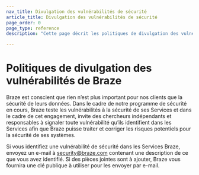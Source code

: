 ```yaml
---
nav_title: Divulgation des vulnérabilités de sécurité
article_title: Divulgation des vulnérabilités de sécurité
page_order: 0
page_type: reference
description: "Cette page décrit les politiques de divulgation des vulnérabilités de Braze."

---
```


<!--
Warning! Don't make any changes to this document without approval from the legal department.
-->

# Politiques de divulgation des vulnérabilités de Braze

Braze est conscient que rien n’est plus important pour nos clients que la sécurité de leurs données. Dans le cadre de notre programme de sécurité en cours, Braze teste les vulnérabilités à la sécurité de ses Services et dans le cadre de cet engagement, invite des chercheurs indépendants et responsables à signaler toute vulnérabilité qu’ils identifient dans les Services afin que Braze puisse traiter et corriger les risques potentiels pour la sécurité de ses systèmes.

Si vous identifiez une vulnérabilité de sécurité dans les Services Braze, envoyez un e-mail à security@braze.com contenant une description de ce que vous avez identifié. Si des pièces jointes sont à ajouter, Braze vous fournira une clé publique à utiliser pour les envoyer par e-mail.
